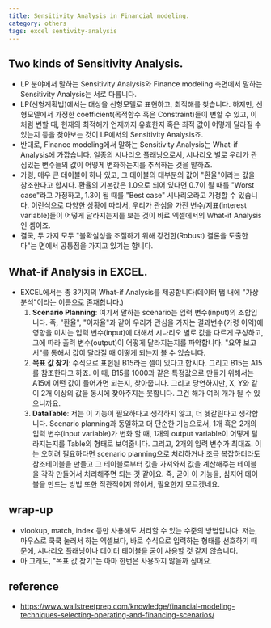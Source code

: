 ```yaml
---
title: Sensitivity Analysis in Financial modeling.
category: others
tags: excel sentivity-analysis 
---
```


## Two kinds of Sensitivity Analysis.

- LP 분야에서 말하는 Sensitivity Analysis와 Finance modeling 측면에서 말하는 Sensitivity Analysis는 서로 다릅니다. 
- LP(선형계획법)에서는 대상을 선형모델로 표현하고, 최적해를 찾습니다. 하지만, 선형모델에서 가정한 coefficient(목적함수 혹은 Constraint)들이 변할 수 있고, 이처럼 변할 때, 현재의 최적해가 언제까지 유효한지 혹은 최적 값이 어떻게 달라질 수 있는지 등을 찾아보는 것이 LP에서의 Sensitivity Analysis죠. 
- 반대로, Finance modeling에서 말하는 Sensitivity Analysis는 What-if Analysis에 가깝습니다. 일종의 시나리오 플래닝으로서, 시나리오 별로 우리가 관심있는 변수들의 값이 어떻게 변화하는지를 추적하는 것을 말하죠. 
- 가령, 매우 큰 테이블이 하나 있고, 그 테이블의 대부분의 값이 "환율"이라는 값을 참조한다고 합시다. 환율의 기본값은 1.0으로 되어 있다면 0.7이 될 때를 "Worst case"라고 가정하고, 1.3이 될 때를 "Best case" 시나리오라고 가정할 수 있습니다. 이런식으로 다양한 상황에 따라서, 우리가 관심을 가진 변수/지표(interest variable)들이 어떻게 달라지는지를 보는 것이 바로 엑셀에서의 What-if Analysis인 셈이죠. 
- 결국, 두 가지 모두 "불확실성을 조절하기 위해 강건한(Robust) 결론을 도출한다"는 면에서 공통점을 가지고 있기는 합니다.

## What-if Analysis in EXCEL. 

- EXCEL에서는 총 3가지의 What-if Analysis를 제공합니다(데이터 탭 내에 "가상 분석"이라는 이름으로 존재합니다.)
    1) **Scenario Planning**: 여기서 말하는 scenario는 입력 변수(input)의 조합입니다. 즉, "환율", "이자율"과 같이 우리가 관심을 가지는 결과변수(가령 이익)에 영향을 미치는 입력 변수(input)에 대해서 시나리오 별로 값을 다르게 구성하고, 그에 따라 출력 변수(output)이 어떻게 달라지는지를 파악합니다. "요약 보고서"를 통해서 값이 달라질 때 어떻게 되는지 볼 수 있습니다.
    2) **목표 값 찾기**: 수식으로 표현된 B15라는 셀이 있다고 합시다. 그리고 B15는 A15를 참조한다고 하죠. 이 때, B15를 1000과 같은 특정값으로 만들기 위해서는 A15에 어떤 값이 들어가면 되는지, 찾아줍니다. 그리고 당연하지만, X, Y와 같이 2개 이상의 값을 동시에 찾아주지는 못합니다. 그건 해가 여러 개가 될 수 있으니까요.
    3) **DataTable**: 저는 이 기능이 필요하다고 생각하지 않고, 더 헷갈린다고 생각합니다. Scenario planning과 동일하고 더 단순한 기능으로서, 1개 혹은 2개의 입력 변수(input variable)가 변화 할 때, 1개의 output variable이 어떻게 달라지는지를 Table의 형태로 보여줍니다. 그리고, 2개의 입력 변수가 최대죠. 이는 오히려 필요하다면 scenario planning으로 처리하거나 조금 복잡하더라도 참조테이블을 만들고 그 테이블로부터 값을 가져와서 값을 계산해주는 테이블을 각각 만들어서 처리해주면 되는 것 같아요. 즉, 굳이 이 기능을, 심지어 테이블을 만드는 방법 또한 직관적이지 않아서, 필요한지 모르겠네요. 

## wrap-up

- vlookup, match, index 등만 사용해도 처리할 수 있는 수준의 방법입니다. 저는, 마우스로 쿡쿡 눌러서 하는 엑셀보다, 바로 수식으로 입력하는 형태를 선호하기 때문에, 시나리오 플래닝이나 데이터 테이블을 굳이 사용할 것 같지 않습니다. 
- 아 그래도, "목표 값 찾기"는 아마 한번은 사용하지 않을까 싶어요.


## reference

- <https://www.wallstreetprep.com/knowledge/financial-modeling-techniques-selecting-operating-and-financing-scenarios/>

